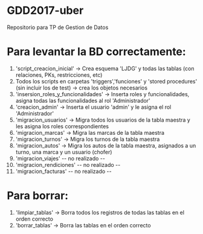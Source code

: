 # GDD2017-uber
Repositorio para TP de Gestion de Datos

# Para levantar la BD correctamente:

1. 'script_creacion_inicial' -> Crea esquema 'LJDG' y todas las tablas (con relaciones, PKs, restricciones, etc)
2.  Todos los scripts en carpetas 'triggers','funciones' y 'stored procedures' (sin incluir los de test) -> crea los objetos necesarios
3. 'insersion_roles_y_funcionalidades' -> Inserta roles y funcionalidades, asigna todas las funcionalidades al rol 'Administrador'
4. 'creacion_admin' -> Inserta el usuario 'admin' y le asigna el rol 'Administrador'
5. 'migracion_usuarios' -> Migra todos los usuarios de la tabla maestra y les asigna los roles correspondientes
6. 'migracion_marcas' -> Migra las marcas de la tabla maestra
7. 'migracion_turnos' -> Migra los turnos de la tabla maestra
8. 'migracion_autos' -> Migra los autos de la tabla maestra, asignados a un turno, una marca y un usuario (chofer)
9. 'migracion_viajes' -- no realizado --
10. 'migracion_rendiciones' -- no realizado --
11. 'migracion_facturas' -- no realizado --

# Para borrar:

1. 'limpiar_tablas' -> Borra todos los  registros de  todas las tablas en el orden correcto
2. 'borrar_tablas' -> Borra las tablas en el orden correcto
